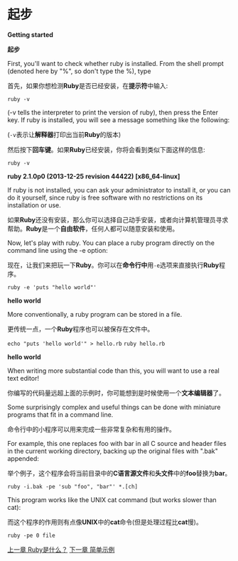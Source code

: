 # 起步
**Getting started**

**起步**

First, you'll want to check whether ruby is installed. From the shell prompt (denoted here by "%", so don't type the %), type

首先，如果你想检测**Ruby**是否已经安装，在**提示符**中输入:

`ruby -v`

(-v tells the interpreter to print the version of ruby), then press the Enter key. If ruby is installed, you will see a message something like the following:

(`-v`表示让**解释器**打印出当前**Ruby**的版本)

然后按下**回车键**。如果**Ruby**已经安装，你将会看到类似下面这样的信息:

`ruby -v`

**ruby 2.1.0p0 (2013-12-25 revision 44422) [x86_64-linux]**

If ruby is not installed, you can ask your administrator to install it, or you can do it yourself, since ruby is free software with no restrictions on its installation or use.

如果**Ruby**还没有安装，那么你可以选择自己动手安装，或者向计算机管理员寻求帮助。**Ruby**是一个**自由软件**，任何人都可以随意安装和使用。

Now, let's play with ruby. You can place a ruby program directly on the command line using the -e option:

现在，让我们来把玩一下**Ruby**。你可以在**命令行中**用`-e`选项来直接执行**Ruby**程序。

`ruby -e 'puts "hello world"'`

**hello world**

More conventionally, a ruby program can be stored in a file.

更传统一点，一个**Ruby**程序也可以被保存在文件中。

`echo "puts 'hello world'" > hello.rb`
`ruby hello.rb`

**hello world**

When writing more substantial code than this, you will want to use a real text editor!

你编写的代码量远超上面的示例时，你可能想到是时候使用一个**文本编辑器**了。

Some surprisingly complex and useful things can be done with miniature programs that fit in a command line. 

命令行中的小程序可以用来完成一些非常复杂和有用的操作。

For example, this one replaces foo with bar in all C source and header files in the current working directory, backing up the original files with ".bak" appended:

举个例子，这个程序会将当前目录中的**C语言源文件**和**头文件**中的**foo**替换为**bar**。

`ruby -i.bak -pe 'sub "foo", "bar"' *.[ch]`

This program works like the UNIX cat command (but works slower than cat):

而这个程序的作用则有点像**UNIX**中的**cat**命令(但是处理过程比**cat**慢)。

`ruby -pe 0 file`

[上一章 Ruby是什么？](./index.md "Ruby是什么？") 
[下一章 简单示例](./examples.md "简单示例")